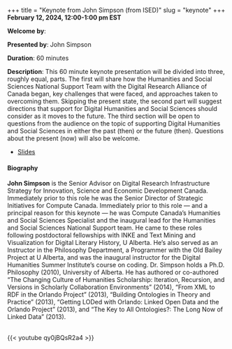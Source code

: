 +++
title = "Keynote from John Simpson (from ISED)"
slug = "keynote"
+++
**February 12, 2024, 12:00-1:00 pm EST**

**Welcome by**: 

**Presented by**: John Simpson

**Duration**: 60 minutes

**Description**:
This 60 minute keynote presentation will
be divided into three, roughly equal, parts.
The first will share how the Humanities and Social Sciences National
Support Team with the Digital Research Alliance of Canada began, key
challenges that were faced, and approaches taken to overcoming them.
Skipping the present state, the second part will suggest
directions that support for Digital Humanities and Social
Sciences should consider as it moves to the future.
The third section will be open to questions from the audience
on the topic of supporting Digital Humanities and Social
Sciences in either the past (then) or the future (then).
Questions about the present (now) will also be welcome.

* [Slides](https://docs.google.com/presentation/d/1yIU8vChy62_xFSWjaXNlg3saMyHpNRs7TUcfNKbLT8M/edit)

#### Biography

**John Simpson** is the Senior Advisor on Digital Research Infrastructure
Strategy for Innovation, Science and Economic Development Canada.
Immediately prior to this role he was the
Senior Director of Strategic Initiatives for Compute Canada.
Immediately prior to this role — and a principal reason for this keynote —
he was Compute Canada’s Humanities and Social Sciences Specialist and the
inaugural lead for the Humanities and Social Sciences National Support team.
He came to these roles following postdoctoral fellowships with INKE and
Text Mining and Visualization for Digital Literary History, U Alberta.
He’s also served as an Instructor in the Philosophy Department, a Programmer
with the Old Bailey Project at U Alberta, and was the inaugural instructor
for the Digital Humanities Summer Institute’s course on coding.
Dr. Simpson holds a Ph.D. Philosophy (2010), University of Alberta.
He has authored or co-authored
“The Changing Culture of Humanities Scholarship: Iteration, Recursion,
and Versions in Scholarly Collaboration Environments” (2014),
“From XML to RDF in the Orlando Project” (2013),
“Building Ontologies in Theory and Practice” (2013),
“Getting LODed with Orlando: Linked Open Data and the Orlando Project” (2013),
and “The Key to All Ontologies?: The Long Now of Linked Data” (2013).

<br>
{{< youtube qy0jBQsR2a4 >}}
